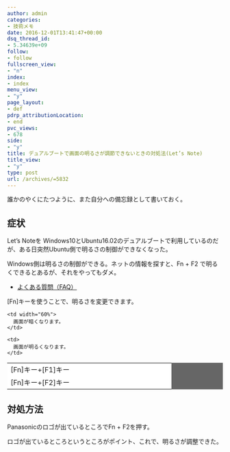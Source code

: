 ```yaml
---
author: admin
categories:
- 技術メモ
date: 2016-12-01T13:41:47+00:00
dsq_thread_id:
- 5.34639e+09
follow:
- follow
fullscreen_view:
- "n"
index:
- index
menu_view:
- "y"
page_layout:
- def
pdrp_attributionLocation:
- end
pvc_views:
- 678
side:
- "y"
title: デュアルブートで画面の明るさが調節できないときの対処法(Let’s Note)
title_view:
- "y"
type: post
url: /archives/=5832
---
```


誰かのやくにたつように、また自分への備忘録として書いておく。

## 症状

Let&#8217;s Noteを Windows10とUbuntu16.02のデュアルブートで利用しているのだが、ある日突然Ubuntu側で明るさの制御ができなくなった。

Windows側は明るさの制御ができる。ネットの情報を探すと、Fn + F2 で明るくできるとあるが、それをやってもダメ。

  * [よくある質問（FAQ）][1]

[Fn]キーを使うことで、明るさを変更できます。

<table border="0" width="400" cellspacing="1" cellpadding="5" bgcolor="#666666">
  <tr bgcolor="#FFFFFF">
    <td width="40%">
      [Fn]キー+[F1]キー
    </td>
    
    <td width="60%">
      画面が暗くなります。
    </td>
  </tr>
  
  <tr bgcolor="#FFFFFF">
    <td>
      [Fn]キー+[F2]キー
    </td>
    
    <td>
      画面が明るくなります。
    </td>
  </tr>
</table>

## 対処方法

Panasonicのロゴが出ているところでFn + F2を押す。

ロゴが出ているところというところがポイント、これで、明るさが調整できた。

 [1]: https://faq.askpc.panasonic.co.jp/faq/docs/002018